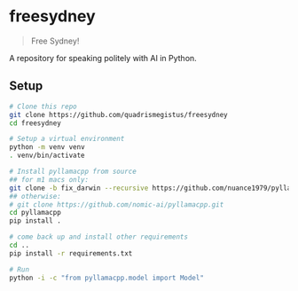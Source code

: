 # freesydney

> Free Sydney!

A repository for speaking politely with AI in Python.

## Setup

```bash
# Clone this repo
git clone https://github.com/quadrismegistus/freesydney
cd freesydney

# Setup a virtual environment
python -m venv venv
. venv/bin/activate

# Install pyllamacpp from source
## for m1 macs only:
git clone -b fix_darwin --recursive https://github.com/nuance1979/pyllamacpp.git
## otherwise:
# git clone https://github.com/nomic-ai/pyllamacpp.git
cd pyllamacpp
pip install .

# come back up and install other requirements
cd ..
pip install -r requirements.txt

# Run
python -i -c "from pyllamacpp.model import Model"
```

